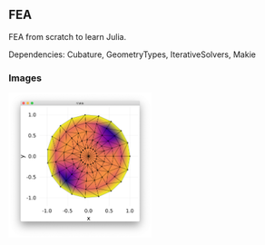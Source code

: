 ## FEA

FEA from scratch to learn Julia.

Dependencies: Cubature, GeometryTypes, IterativeSolvers, Makie

### Images

<img src="images/screenshot1.png" width="50%">
